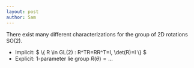 ```yaml
---
layout: post
author: Sam
---
```


There exist many different characterizations for the group of 2D rotations SO(2).
* Implicit: $ \\{ R \in GL(2) : R^TR=RR^T=I, \det(R)=I \\} $
* Explicit: 1-parameter lie group $R(\theta) = \dots$

